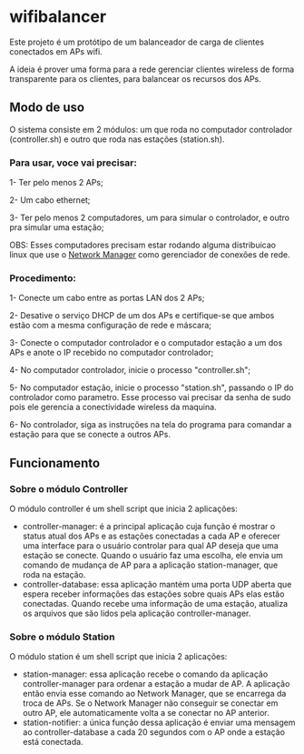 # wifibalancer

Este projeto é um protótipo de um balanceador de carga de clientes conectados em APs wifi.

A ideia é prover uma forma para a rede gerenciar clientes wireless de forma transparente para os clientes, para balancear os recursos dos APs.

## Modo de uso

O sistema consiste em 2 módulos: um que roda no computador controlador (controller.sh) e outro que roda nas estações (station.sh).

### Para usar, voce vai precisar:

1- Ter pelo menos 2 APs;

2- Um cabo ethernet;

3- Ter pelo menos 2 computadores, um para simular o controlador, e outro pra simular uma estação;

OBS: Esses computadores precisam estar rodando alguma distribuicao linux que use o [Network Manager](https://wiki.gnome.org/Projects/NetworkManager) como gerenciador de conexões de rede.


### Procedimento:

1- Conecte um cabo entre as portas LAN dos 2 APs;

2- Desative o serviço DHCP de um dos APs e certifique-se que ambos estão com a mesma configuração de rede e máscara;

3- Conecte o computador controlador e o computador estação a um dos APs e anote o IP recebido no computador controlador;

4- No computador controlador, inicie o processo "controller.sh";

5- No computador estação, inicie o processo "station.sh", passando o IP do controlador como parametro. Esse processo vai precisar da senha de sudo pois ele gerencia a conectividade wireless da maquina.

6- No controlador, siga as instruções na tela do programa para comandar a estação para que se conecte a outros APs.

## Funcionamento

### Sobre o módulo Controller

O módulo controller é um shell script que inicia 2 aplicações:

- controller-manager: é a principal aplicação cuja função é mostrar o status atual dos APs e as estações conectadas a cada AP e oferecer uma interface para o usuário controlar para qual AP deseja que uma estação se conecte. Quando o usuário faz uma escolha, ele envia um comando de mudança de AP para a aplicação station-manager, que roda na estação.
- controller-database: essa aplicação mantém uma porta UDP aberta que espera receber informações das estações sobre quais APs elas estão conectadas. Quando recebe uma informação de uma estação, atualiza os arquivos que são lidos pela aplicação controller-manager.

### Sobre o módulo Station

O módulo station é um shell script que inicia 2 aplicações:

- station-manager: essa aplicação recebe o comando da aplicação controller-manager para ordenar a estação a mudar de AP. A aplicação então envia esse comando ao Network Manager, que se encarrega da troca de APs. Se o Network Manager não conseguir se conectar em outro AP, ele automaticamente volta a se conectar no AP anterior.
- station-notifier: a única função dessa aplicação é enviar uma mensagem ao controller-database a cada 20 segundos com o AP onde a estação está conectada.
